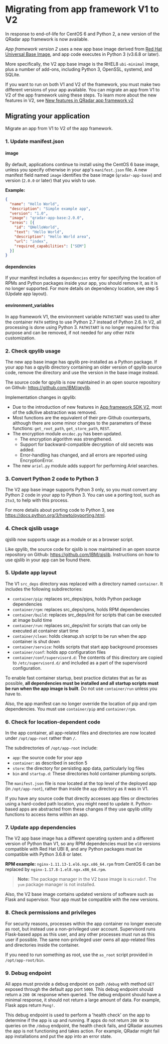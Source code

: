 # Migrating from app framework V1 to V2

In response to end-of-life for CentOS 6 and Python 2, a new version of the QRadar app framework is now available.

*App framework version 2* uses a new app base image derived from
[Red Hat Universal Base Image](https://www.redhat.com/en/blog/introducing-red-hat-universal-base-image),
and app code executes in Python 3 (v3.6.8 or later).

More specifically, the V2 app base image is the RHEL8 `ubi-minimal` image, plus a number of add-ons, including Python 3,
OpenSSL, systemd, and SQLite.

If you want to run on both V1 and V2 of the framework, you must make two different versions of your app available. 
You can migrate an app from V1 to V2 of the app framework using these steps. To learn more about the new features in V2, 
see [New features in QRadar app framework v2](../documentation/new_features_appfw_v2.md)

## Migrating your application

Migrate an app from V1 to V2 of the app framework.

### 1. Update manifest.json

#### image

By default, applications continue to install using the CentOS 6 base image, unless you specify otherwise in your
app's `manifest.json` file. A new manifest field named `image` identifies the base image (`qradar-app-base`) and
version (`2.0.0` or later) that you wish to use.

**Example:**

```json
{
  "name": "Hello World",
  "description": "Simple example app",
  "version": "1.0",
  "image": "qradar-app-base:2.0.0",
  "areas": [{
    "id": "QHelloWorld",
    "text": "Hello World",
    "description": "Hello World area",
    "url": "index",
    "required_capabilities": ["SEM"]
  }]
}
```

#### dependencies

If your manifest includes a `dependencies` entry for specifying the location of RPMs and Python packages inside your
app, you should remove it, as it is no longer supported. For more details on dependency location, see step 5 (Update
app layout).

#### environment_variables

In app framework V1, the environment variable `PATHSTART` was used to alter the container `PATH` setting to use
Python 2.7 instead of Python 2.6. In V2, all processing is done using Python 3. `PATHSTART` is no longer
required for this purpose and can be removed, if not needed for any other `PATH` customization.

### 2. Check qpylib usage

The new app base image has qpylib pre-installed as a Python package. If your app has a qpylib directory containing
an older version of qpylib source code, remove the directory and use the version in the base image instead.

The source code for qpylib is now maintained in an open source repository on Github: <https://github.com/IBM/qpylib>.

Implementation changes in qpylib:

- Due to the introduction of new features in [App framework SDK V2](#app-framework-sdk-v2), most of the sdk/live
abstraction was removed.
- Most functions are the equivalent of their pre-Github counterparts, although there are some minor changes to the
parameters of these functions: `get_root_path`, `get_store_path`, `REST`.
- The encryption module `encdec.py` has been updated.
    - The encryption algorithm was strengthened.
    - Support for backward-compatible decryption of old secrets was added.
    - Error-handling has changed, and all errors are reported using EncryptionError.
- The new `ariel.py` module adds support for performing Ariel searches.

### 3. Convert Python 2 code to Python 3

The V2 app base image supports Python 3 only, so you must convert any Python 2 code in your app to Python 3.
You can use a porting tool, such as `2to3`, to help with this process.

For more details about porting code to Python 3, see <https://docs.python.org/3/howto/pyporting.html>.

### 4. Check qjslib usage

qjslib now supports usage as a module or as a browser script.

Like qpylib, the source code for qjslib is now maintained in an open source repository on Github:
<https://github.com/IBM/qjslib>. Instructions on how to use qjslib in your app can be found there.

### 5. Update app layout

The V1 `src_deps` directory was replaced with a directory named `container`. It includes the following subdirectories:

- `container/pip`: replaces src_deps/pips, holds Python package dependencies
- `container/rpm`: replaces src_deps/rpms, holds RPM dependencies
- `container/build`: replaces src_deps/init for scripts that can be executed at image build time
- `container/run`: replaces src_deps/init for scripts that can only be executed at container start time
- `container/clean`: holds cleanup.sh script to be run when the app container is shut down
- `container/service`: holds scripts that start app background processes
- `container/conf`: holds app configuration files
- `container/conf/supervisord.d`: The contents of this directory are copied to `/etc/supervisord.d/` and included as a
part of the supervisord configuration.

To enable fast container startup, best practice dictates that as far as possible, **all dependencies must be installed
and all startup scripts must be run when the app image is built**. Do not use `container/run` unless you have to.

Also, the app manifest can no longer override the location of pip and rpm dependencies. You must use
`container/pip` and `container/rpm`.

### 6. Check for location-dependent code

In the app container, all app-related files and directories are now located under `/opt/app-root` rather than `/`.

The subdirectories of `/opt/app-root` include:

- `app`: the source code for your app
- `container`: as described in section 5
- `store`: the directory for persisting app data, particularly log files
- `bin` and `startup.d`: These directories hold container plumbing scripts.

The `manifest.json` file is now located at the top level of the deployed app (in `/opt/app-root`), rather than inside the `app` directory as it was in V1.

If you have any source code that directly accesses app files or directories using a hard-coded path location, you might
need to update it. Python-based apps are abstracted from these changes if they use qpylib utility functions to access
items within an app.

### 7. Update app dependencies

The V2 app base image has a different operating system and a different version of Python than V1, so any RPM
dependencies must be `el8` versions compatible with Red Hat UBI 8, and any Python packages must be compatible with
Python 3.6.8 or later.

**RPM example:** `nginx-1.11.13-1.el6.ngx.x86_64.rpm` from CentOS 6 can be replaced by
`nginx-1.17.8-1.el8.ngx.x86_64.rpm`.

> **Note:** The package manager in the V2 base image is `microdnf`. The `yum` package manager is not installed.

Also, the V2 base image contains updated versions of software such as Flask and supervisor. Your app
must be compatible with the new versions.

### 8. Check permissions and privileges

For security reasons, processes within the app container no longer execute as root, but instead use a non-privileged
user account. Supervisord runs Flask-based apps as this user, and any other processes must run as this user if
possible. The same non-privileged user owns all app-related files and directories inside the container.

If you need to run something as root, use the `as_root` script provided in `/opt/app-root/bin`.

### 9. Debug endpoint

All apps must provide a debug endpoint on path `/debug` with method `GET` exposed through the default app port
`5000`. This debug endpoint should return a `200 OK` response when queried. The debug endpoint should have a minimal
response, it should not return a large amount of data. For example, Flask apps return `Pong!`.

This debug endpoint is used to perform a 'health check' on the app to determine if the app is up and running. If apps
do not return `200 OK` to queries on the `/debug` endpoint, the health check fails, and QRadar assumes the
app is not functioning and takes action. For example, QRadar might fail app installations and put the app into an
error state.
